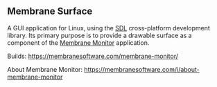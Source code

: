 ## Membrane Surface

A GUI application for Linux, using the [SDL](https://www.libsdl.org/) cross-platform development library. Its primary purpose is to provide a drawable surface as a component of the [Membrane Monitor](https://membranesoftware.com/membrane-monitor) application.

Builds: https://membranesoftware.com/membrane-monitor/

About Membrane Monitor: https://membranesoftware.com/i/about-membrane-monitor
